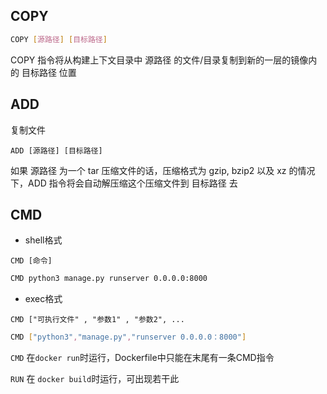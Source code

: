 <!--
 * @Description: 
 * @Version: 1.0
 * @Author: DaLao
 * @Email: dalao_li@163.com
 * @Date: 2021-03-17 17:13:31
 * @LastEditors: DaLao
 * @LastEditTime: 2022-01-12 08:59:41
-->

## COPY

```sh
COPY [源路径] [目标路径]
```

COPY 指令将从构建上下文目录中 源路径 的文件/目录复制到新的一层的镜像内的 目标路径 位置


## ADD

复制文件

`ADD [源路径] [目标路径]`

如果 源路径 为一个 tar 压缩文件的话，压缩格式为 gzip, bzip2 以及 xz 的情况下，ADD 指令将会自动解压缩这个压缩文件到 目标路径 去


## CMD

- shell格式


`CMD [命令]`

```sh
CMD python3 manage.py runserver 0.0.0.0:8000
```

- exec格式
  

`CMD ["可执行文件" , "参数1" , "参数2", ...`


```sh
CMD ["python3","manage.py","runserver 0.0.0.0：8000"]
```

`CMD` 在`docker run`时运行，Dockerfile中只能在末尾有一条CMD指令

`RUN` 在 `docker build`时运行，可出现若干此